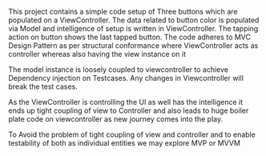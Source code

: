 This project contains a simple code setup of Three buttons which are populated on a ViewController. The data related to button color is populated via Model and intelligence of setup is written in ViewController. The tapping action on button shows the last tapped button. The code adheres to MVC Design Pattern as per structural conformance where ViewController acts as controller whereas also having the view instance on it

The model instance is loosely coupled to viewcontroller to achieve Dependency injection on Testcases. Any changes in Viewcontroller will break the test cases.

As the ViewController is controlling the UI as well has the intelligence it ends up tight coupling of view to Controller and also leads to huge boiler plate code on viewcontroller as new journey comes into the play.

To Avoid the problem of tight coupling of view and controller and to enable testability of both as individual entities we may explore MVP or MVVM
